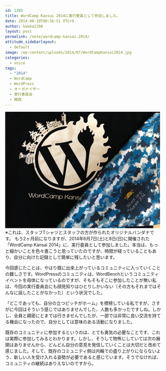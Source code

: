 ```yaml
---
id: 1385
title: WordCamp Kansai 2014に実行委員として参加しました。
date: 2014-08-10T00:56:51 UTC+9
author: kwaka1208
layout: post
permalink: /note/wordcamp-kansai-2014/
attitude_sidebarlayout:
  - default
image: /wp-content/uploads/2014/07/WordCampKansai2014.jpg
categories:
  - voice
tags:
  - "2014"
  - WordCamp
  - WordPress
  - オーガナイザー
  - 実行委員会
  - 関西
---
```

![WordCamp Kansai 2014](/assets/images/2014/07/WordCampKansai2014.jpg)
※これは、スタッフTシャツとスタッフの方が作られたオリジナルバンダナです。
もう2ヶ月前になりますが、2014年6月7日(土)と8日(日)に開催された「WordCamp Kansai 2014」に、実行委員として参加しました。本当は、もっと細かいことを色々書こうと思っていたのですが、時間が経っていることもあり、自分に向けた記録として簡単に残したいと思います。

今回感じたことは、やはり既に出来上がっているコミュニティに入っていくことの難しさです。WordPressのコミュニティは、WordBenchというコミュニティイベントを母体になっているのですが、そもそもそこに参加したことが無い私は、今回の実行委員会にも顔見知りはひとりしかいない（その方もそれまではそんなに話したことがなかった）という状況でした。

「どこであっても、自分の立つピッチがホーム」を標榜している私ですが、さすがに今回はそういう感じではありませんでした、人数も多かったですしね。しかし、全員と親密にとまでは行きませんでしたが、一部では非常に良い交流を持てる機会になったので、自分としては意味のある活動になりました。

既存のコミュニティに参加するというのは、とても勇気の必要なことです、これは実際に参加してみるとわかります。しかし、そうして物怖じしていては次の展開はありませんから、どんどん自分の意見を発信していくことは大切だと改めて感じました。そして、既存のコミュニティ側は内輪での盛り上がりにならないよう、新しい人を受け入れる姿勢が必要であると感じています。そうでなければ、コミュニティの継続はありえないのですから。
